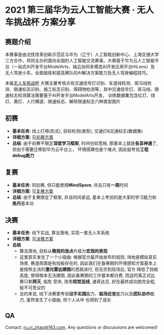 # 2021 第三届华为云人工智能大赛 · 无人车挑战杯 方案分享
## 赛题介绍
本赛事是由沈抚改革创新示范区与华为（辽宁）人工智能创新中心、上海交通大学三方合作，共同主办的面向全国的人工智能交流赛事。大赛基于华为云人工智能平台（一站式AI开发平台ModelArts、端云协同多模态AI开发应用平台HiLens）及无人驾驶小车，全面锻炼和提高赛队的AI解决方案能力及无人驾驶编程技巧。

本届[无人车挑战杯](https://competition.huaweicloud.com/information/1000041539/introduction) 大赛主要考核点有交通信号灯识别、车道线检测、斑马线检测、限速标志识别、施工标志识别、障碍物检测等，其中交通信号灯、斑马线、限速标志检测算法需要基于AI开发平台ModelArts开发， 训练数据集包含红灯、绿灯、黄灯、人行横道、限速标志、解除限速标志六种类型图片

## 初赛
+ **基本任务**: 线上打榜(形式), 目标检测(类型), 交通灯&交通标志(数据集)
+ **详细方案**: 见[初赛方案](./1.初赛/)
+ **总结**: 由于初赛不限定**深度学习框架**, 时间也较宽裕, 那基本上就是**各显神通**了, 但由于需要迁移到华为云平台上，
环境搭建也是个难点, 因此挺考验**工程debug能力**

## 复赛
+ **基本任务**: 同初赛, 但只能使用**MindSpore**, 并且只有**一周**时间
+ **详细方案**: 见[复赛方案](./2.复赛/)
+ **总结**: 由于复赛限定了框架, 并且时间紧迫, 基本上考验的是大家的学习能力和**炼丹**基本功

## 决赛
+ **基本任务**: 线下实战, 算法落地, 实现一套无人车系统
+ **详细方案**: 见[决赛方案](./3.决赛/)
+ **总结**
    + 算法落地, 目标从**微观的涨点**升级为**宏观的表现**
    + 这里其实发生了一个小插曲: 根据官方最开始发布的规则, 场地是模拟真实场景, 赛道周围是有挡板存在的, 
    因此我们在备赛期的环境感知方案基本上是按照主流的**激光雷达建图**的思路进行, 但无奈到现场后, 官方
    降低了挡板高度, 使得根本无法建图, 因此备赛期的工作基本都白费, 而这时离正式比赛只剩**两天**, 临危
    受命, 改用**视觉巡线**, 通宵达旦, 好在最终成功跑完全程, 挺不可思议的
    + 总的来说, 线下决赛更考验**动手实践**能力、**临场应变**能力以及**团队协作**能力, 虽然发生了小插曲, 但个人从中
    也得到了成长

## QA 
Contact: [ru_yi_zhao@163.com](mailto:ru_yi_zhao@163.com). Any questions or discussions are welcomed! 

